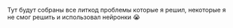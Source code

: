 Тут будут собраны все литкод проблемы которые я решил, некоторые я не смог решить и использовал нейронки 😭